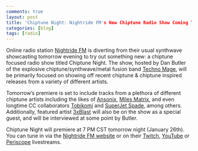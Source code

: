 ```yaml
---
comments: true
layout: post
title: 'Chiptune Night: Nightride FM's New Chiptune Radio Show Coming Tomorrow'
categories: [blog]
tags: [radio]
---
```

Online radio station [Nightride FM](https://nightride.fm/?station=nightride) is diverting from their usual synthwave showcasting tomorrow evening to try out something new: a chiptune focused radio show titled Chiptune Night. The show, hosted by Dan Butler of the explosive chiptune/synthwave/metal fusion band [Techno Mage](https://technomage.bandcamp.com/), will be primarily focused on showing off recent chiptune & chiptune inspired releases from a variety of different artists.

Tomorrow’s premiere is set to include tracks from a plethora of different chiptune artists including the likes of [Ansonix](https://www.youtube.com/user/AntonCullenMusic/videos), [Miles Matrix](https://miles-matrix.com/home), and even longtime CC collaborators [Tobikomi](https://www.youtube.com/channel/UCAWgklXUqYbr6On2eLF-zWw) and [SuperJet Spade](https://www.youtube.com/channel/UCBFhNu1wsJbahAcA8MlfaIw), among others. Additionally, featured artist [3xBlast](http://3xblast.com/3xblast.com/) will also be on the show as a special guest, and will be interviewed at some point by Butler.

Chiptune Night will premiere at 7 PM CST tomorrow night (January 26th). You can tune in via the [Nightride FM website](https://nightride.fm/?station=nightride) or on their [Twitch](https://www.twitch.tv/nightride_fm), [YouTube](https://www.youtube.com/watch?v=6Qw6L7TZZCY) or [Periscope](https://www.pscp.tv/nightridefm/1BdGYeyNoQzGX) livestreams. 

